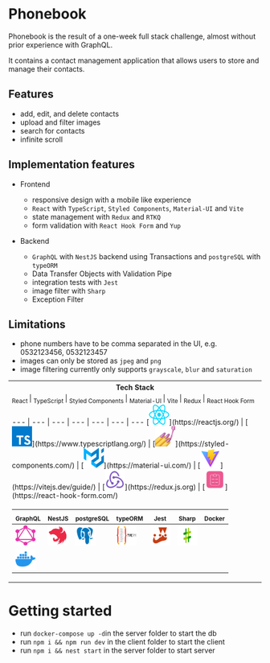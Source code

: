 # Phonebook

Phonebook is the result of a one-week full stack challenge,
almost without prior experience with GraphQL.

It contains a contact management application that allows users to store and manage their contacts.

## Features
* add, edit, and delete contacts
* upload and filter images
* search for contacts
* infinite scroll

## Implementation features
* Frontend
  * responsive design with a mobile like experience
  * `React` with `TypeScript`, `Styled Components`, `Material-UI` and `Vite`
  * state management with `Redux` and `RTKQ`
  * form validation with `React Hook Form` and `Yup`
  
* Backend
  * `GraphQL` with `NestJS` backend using Transactions and `postgreSQL` with `typeORM`
  * Data Transfer Objects with Validation Pipe
  * integration tests with `Jest`
  * image filter with `Sharp`
  * Exception Filter

## Limitations
* phone numbers have to be comma separated in the UI, e.g. 0532123456, 0532123457
* images can only be stored as `jpeg` and `png`
* image filtering currently only supports `grayscale`, `blur` and `saturation`


<div align="center">
<table>
<tr><th>Tech Stack</th></tr>
    <tr>
      <td>
        <sub> React </sub> | <sub> TypeScript </sub> | <sub> Styled Components </sub> | <sub> Material-UI </sub> | <sub> Vite </sub> | <sub> Redux </sub> | <sub> React Hook Form </sub>
        <br>
        --- | --- | --- | --- | --- | --- | ---
        [<img src="https://github.com/nik-neg/phonebook/blob/readme/.techstack/react.svg" alt="drawing" width="40" height="40"/>](https://reactjs.org/) | [<img src="https://github.com/nik-neg/phonebook/blob/readme/.techstack/ts.svg" alt="drawing" width="40" height="40"/>](https://www.typescriptlang.org/) | [<img src="https://github.com/nik-neg/phonebook/blob/readme/.techstack/sc.png" alt="drawing" width="40" height="40"/>](https://styled-components.com/) | [<img src="https://github.com/nik-neg/phonebook/blob/readme/.techstack/material.svg" alt="drawing" width="40" height="40"/>](https://material-ui.com/) | [<img src="https://github.com/nik-neg/phonebook/blob/readme/.techstack/vite.svg" alt="drawing" width="40" height="40"/>](https://vitejs.dev/guide/) | [<img src="https://github.com/nik-neg/phonebook/blob/readme/.techstack/redux.svg" alt="drawing" width="40" height="40"/>](https://redux.js.org) | [<img src="https://github.com/nik-neg/phonebook/blob/readme/.techstack/react-hook-form.png" alt="drawing" width="40" height="40"/>](https://react-hook-form.com/)
      </td>
    </tr>
<tr><td>

<sub> GraphQL </sub> | <sub> NestJS </sub> |  <sub> postgreSQL </sub>  | <sub> typeORM </sub>  | <sub> Jest </sub>  | <sub> Sharp </sub> | <sub> Docker </sub>
|--|--|--|--|--|--|--
[<img src="https://github.com/nik-neg/phonebook/blob/readme/.techstack/graphql.svg" alt="drawing" width="40" height="40"/>](https://graphql.org/) | [<img src="https://github.com/nik-neg/phonebook/blob/readme/.techstack/nestjs.svg" alt="drawing" width="40" height="40"/>](https://nestjs.com/) |  [<img src="https://github.com/nik-neg/phonebook/blob/readme/.techstack/postgresql.svg" alt="drawing" width="40" height="40"/>](https://www.postgresql.org)  |  [<img src="https://github.com/nik-neg/phonebook/blob/readme/.techstack/typeorm.svg" alt="drawing" width="40" height="40"/>](https://typeorm.io/)  | [<img src="https://github.com/nik-neg/phonebook/blob/readme/.techstack/jest.svg" alt="drawing" width="40" height="40"/>](https://jestjs.io/) | [<img src="https://github.com/nik-neg/phonebook/blob/readme/.techstack/sharp.png" alt="drawing" width="40" height="40"/>](https://sharp.pixelplumbing.com/)
 | [<img src="https://github.com/nik-neg/phonebook/blob/readme/.techstack/docker.svg" alt="drawing" width="40" height="40"/>](https://www.docker.com/)
</td></tr>
</table>
</div>


# Getting started

- run `docker-compose up -d`in the server folder to start the db
- run `npm i && npm run dev` in the client folder to start the client
- run `npm i && nest start` in the server folder to start server

